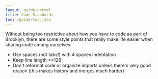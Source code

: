 ```yaml
---
layout: guide-normal
title: Code Standards
toc: /guide/toc.json
---
```


Without being too restrictive about how you have to code as part of Brooklyn,
there are some style points that really make life easier when sharing code
among ourselves:

* Use spaces (not tabs!) with 4 spaces indentation
* Keep line length <=128
* Don't reformat code or organize imports unless there's very good
  reason (this makes history and merges much harder)

